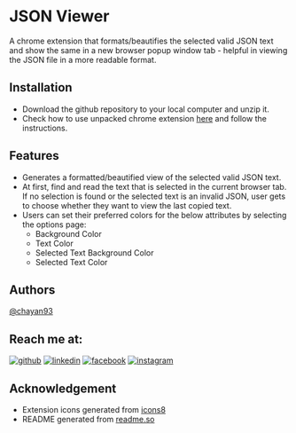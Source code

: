 # JSON Viewer
A chrome extension that formats/beautifies the selected valid JSON text and show the same in a new browser popup window tab - helpful in viewing the JSON file in a more readable format.

## Installation
- Download the github repository to your local computer and unzip it.
- Check how to use unpacked chrome extension [here](https://developer.chrome.com/docs/extensions/mv3/getstarted/development-basics/#:~:text=To%20load%20an%20unpacked%20extension,the%20bottom%20of%20the%20menu) and follow the instructions.

## Features
- Generates a formatted/beautified view of the selected valid JSON text.
- At first, find and read the text that is selected in the current browser tab. If no selection is found or the selected text is an invalid JSON, user gets to choose whether they want to view the last copied text.
- Users can set their preferred colors for the below attributes by selecting the options page:
    - Background Color
    - Text Color
    - Selected Text Background Color
    - Selected Text Color

## Authors
[@chayan93](https://www.github.com/chayan93)

## Reach me at:
[![github](https://img.shields.io/badge/github-black?style=for-the-badge&logo=github&logoColor=white)](https://www.github.com/chayan93/)
[![linkedin](https://img.shields.io/badge/linkedin-0A66C2?style=for-the-badge&logo=linkedin&logoColor=white)](https://www.linkedin.com/in/chayan93/)
[![facebook](https://img.shields.io/badge/facebook-black?style=for-the-badge&logo=facebook&logoColor=white)](https://www.facebook.com/chayan93/)
[![instagram](https://img.shields.io/badge/instagram-0A66C2?style=for-the-badge&logo=instagram&logoColor=white)](https://www.instagram.com/chayan_93/)

## Acknowledgement
- Extension icons generated from [icons8](https://icons8.com/icons/set/curly-brackets)
- README generated from [readme.so](https://readme.so/editor)